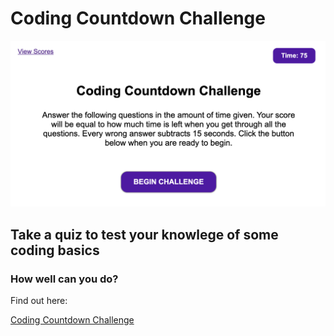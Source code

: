 # Coding Countdown Challenge

![Coding Countdown](assets/images/coding-countdown.png)

## Take a quiz to test your knowlege of some coding basics

### How well can you do? 

Find out here:

[Coding Countdown Challenge]()